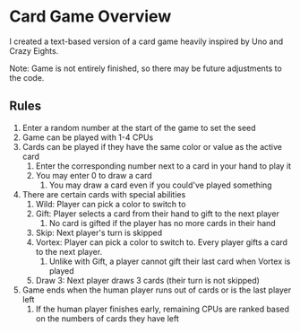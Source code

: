 # Card Game Overview

I created a text-based version of a card game heavily inspired by Uno and Crazy Eights.

Note: Game is not entirely finished, so there may be future adjustments to the code.

## Rules

1. Enter a random number at the start of the game to set the seed
2. Game can be played with 1-4 CPUs
3. Cards can be played if they have the same color or value as the active card
    1. Enter the corresponding number next to a card in your hand to play it
    2. You may enter 0 to draw a card
        1. You may draw a card even if you could've played something
4. There are certain cards with special abilities
    1. Wild: Player can pick a color to switch to
    2. Gift: Player selects a card from their hand to gift to the next player
       1. No card is gifted if the player has no more cards in their hand
    3. Skip: Next player's turn is skipped
    4. Vortex: Player can pick a color to switch to. Every player gifts a card to the next player.
       1. Unlike with Gift, a player cannot gift their last card when Vortex is played
    6. Draw 3: Next player draws 3 cards (their turn is not skipped)
5. Game ends when the human player runs out of cards or is the last player left
    1. If the human player finishes early, remaining CPUs are ranked based on the numbers of cards they have left
